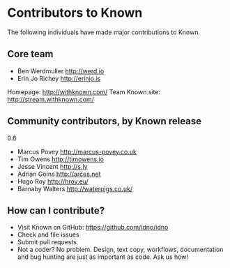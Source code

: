 Contributors to Known
=====================

The following individuals have made major contributions to Known.

Core team
---------

* Ben Werdmuller http://werd.io
* Erin Jo Richey http://erinjo.is

Homepage: http://withknown.com/
Team Known site: http://stream.withknown.com/

Community contributors, by Known release
----------------------------------------

0.6

* Marcus Povey http://marcus-povey.co.uk
* Tim Owens http://timowens.io
* Jesse Vincent http://s.ly
* Adrian Goins http://arces.net
* Hugo Roy http://hroy.eu/
* Barnaby Walters http://waterpigs.co.uk/

How can I contribute?
---------------------

* Visit Known on GitHub: https://github.com/idno/idno
* Check and file issues
* Submit pull requests
* Not a coder? No problem. Design, text copy, workflows, documentation and bug hunting are just as important as code. Ask us how!
